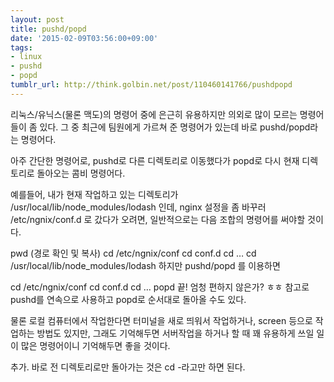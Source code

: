 ```yaml
---
layout: post
title: pushd/popd
date: '2015-02-09T03:56:00+09:00'
tags:
- linux
- pushd
- popd
tumblr_url: http://think.golbin.net/post/110460141766/pushdpopd
---
```

리눅스/유닉스(물론 맥도)의 명령어 중에 은근히 유용하지만 의외로 많이 모르는 명령어들이 좀 있다. 그 중 최근에 팀원에게 가르쳐 준 명령어가 있는데 바로 pushd/popd라는 명령어다.

아주 간단한 명령어로, pushd로 다른 디렉토리로 이동했다가 popd로 다시 현재 디렉토리로 돌아오는 콤비 명령어다.

예를들어, 내가 현재 작업하고 있는 디렉토리가 /usr/local/lib/node_modules/lodash 인데, nginx 설정을 좀 바꾸러 /etc/ngnix/conf.d 로 갔다가 오려면, 일반적으로는 다음 조합의 명령어를 써야할 것이다.

pwd (경로 확인 및 복사)
cd /etc/ngnix/conf
cd conf.d
cd …
cd /usr/local/lib/node_modules/lodash
하지만 pushd/popd 를 이용하면

cd /etc/ngnix/conf
cd conf.d
cd …
popd
끝! 엄청 편하지 않은가? ㅎㅎ 참고로 pushd를 연속으로 사용하고 popd로 순서대로 돌아올 수도 있다.

물론 로컬 컴퓨터에서 작업한다면 터미널을 새로 띄워서 작업하거나, screen 등으로 작업하는 방법도 있지만, 그래도 기억해두면 서버작업을 하거나 할 때 꽤 유용하게 쓰일 일이 많은 명령어이니 기억해두면 좋을 것이다.

추가. 바로 전 디렉토리로만 돌아가는 것은 cd -라고만 하면 된다.

